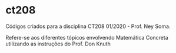 # ct208

Códigos criados para a disciplina CT208 01/2020 - Prof. Ney Soma.

Refere-se aos diferentes tópicos envolvendo Matemática Concreta utilizando as instruções do Prof. Don Knuth
